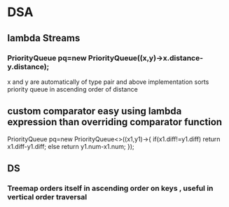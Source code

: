 # DSA
## lambda Streams
### PriorityQueue<pair> pq=new PriorityQueue<pair>((x,y)->x.distance-y.distance);
x and y are automatically of type pair and above implementation sorts priority queue in ascending order of distance 
## custom comparator easy using lambda expression than overriding comparator function
  PriorityQueue<pair> pq=new PriorityQueue<>((x1,y1)->{
           if(x1.diff!=y1.diff)
           return x1.diff-y1.diff;
         else
      return y1.num-x1.num;
           });
## DS
### Treemap orders itself in ascending order on keys , useful in vertical order traversal
